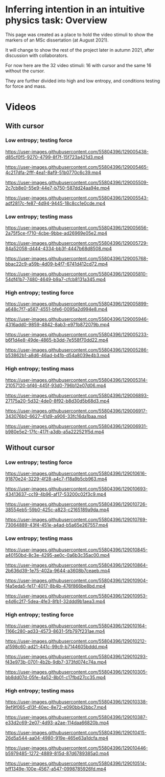 # Inferring intention in an intuitive physics task: Overview

This page was created as a place to hold the video stimuli to show the markers of an MSc dissertation (at August 2021).

It will change to show the rest of the project later in autumn 2021, after discussion with collaborators.

For now here are the 32 video stimuli: 16 with cursor and the same 16 without the cursor.

They are further divided into high and low entropy, and conditions testing for force and mass.

# Videos

## With cursor

### Low entropy; testing force

https://user-images.githubusercontent.com/55804396/129005438-d85cf0f5-9270-4799-8f7f-15f723a421d3.mp4



https://user-images.githubusercontent.com/55804396/129005465-4c217dfa-2fff-4ea1-8af9-51b0770c6c39.mp4



https://user-images.githubusercontent.com/55804396/129005509-2c7cb8e0-55e9-44e7-b750-587dd24aa94e.mp4



https://user-images.githubusercontent.com/55804396/129005543-adf2817c-fe87-4d94-9445-18c8cc1e0cde.mp4

### Low entropy; testing mass

https://user-images.githubusercontent.com/55804396/129005656-2a75f5ce-f710-4cbe-9bbe-ad26969e05e2.mp4



https://user-images.githubusercontent.com/55804396/129005729-84a52058-d444-4334-bb3f-4447b68d8508.mp4



https://user-images.githubusercontent.com/55804396/129005768-bbac22c9-a59b-4d09-b4f7-6741d412cd72.mp4



https://user-images.githubusercontent.com/55804396/129005810-54df41b7-7480-4649-b9a7-cfcb8131a345.mp4

### High entropy; testing force

https://user-images.githubusercontent.com/55804396/129005899-a648c7f7-a587-4551-bfe6-0095a2d994e8.mp4



https://user-images.githubusercontent.com/55804396/129005946-4316add0-9859-4842-8ab3-e971b872079b.mp4




https://user-images.githubusercontent.com/55804396/129005233-b6f1d4e8-49de-4865-b3dd-7e558f70dd22.mp4



https://user-images.githubusercontent.com/55804396/129005286-b53862b1-a8d6-46ad-b41b-d54a8039e4b3.mp4


### High entropy; testing mass

https://user-images.githubusercontent.com/55804396/129005314-21057120-bf46-445f-93d0-796b12e07d06.mp4




https://user-images.githubusercontent.com/55804396/129006893-27175a20-5d32-4de0-8f92-b8d30d5b68d3.mp4



https://user-images.githubusercontent.com/55804396/129006917-343076b0-6627-41d9-a906-33fc16da1baa.mp4



https://user-images.githubusercontent.com/55804396/129006931-b980e5e2-17fc-417f-a3db-a5a222521f5d.mp4



## Without cursor

### Low entropy; testing force



https://user-images.githubusercontent.com/55804396/129010616-91870e24-3229-4f28-a4c7-f18a9b5cb963.mp4



https://user-images.githubusercontent.com/55804396/129010693-43413637-cc19-4b96-af17-53200c02f3c9.mp4



https://user-images.githubusercontent.com/55804396/129010726-38554eb5-59b0-425c-a823-c2165189a9da.mp4



https://user-images.githubusercontent.com/55804396/129010769-73064889-43f4-451e-a4ad-b5a65e267557.mp4



### Low entropy; testing mass





https://user-images.githubusercontent.com/55804396/129010845-a40150bd-8c3e-4295-ae0c-0a6b3c35ac00.mp4



https://user-images.githubusercontent.com/55804396/129010864-2b636d39-1e75-402a-9644-a3608b7ceaeb.mp4



https://user-images.githubusercontent.com/55804396/129010904-f4a5eda5-fe17-4017-8b4b-476f866be8bd.mp4



https://user-images.githubusercontent.com/55804396/129010953-e4d6c2f7-5dea-4fe3-8fb1-32ddd9b1aea3.mp4




### High entropy; testing force



https://user-images.githubusercontent.com/55804396/129010164-1166c280-ad33-4573-8631-5fb797f231ae.mp4




https://user-images.githubusercontent.com/55804396/129010212-a1598c60-ad21-441c-99c9-b7144605bddd.mp4



https://user-images.githubusercontent.com/55804396/129010293-f43e973b-0701-4b2b-9db7-373fd074c74a.mp4



https://user-images.githubusercontent.com/55804396/129010305-bb8dd07d-05fe-4a52-8b01-c17fbd27cc35.mp4





### High entropy; testing mass




https://user-images.githubusercontent.com/55804396/129010338-9ef9f065-d13f-40ec-8e72-e090bb42bbc7.mp4



https://user-images.githubusercontent.com/55804396/129010387-e33d2c69-2e07-4d93-a2ae-114daa66820b.mp4



https://user-images.githubusercontent.com/55804396/129010415-26d5a544-aa04-4980-919e-465e63a1dcfa.mp4



https://user-images.githubusercontent.com/55804396/129010446-b5979485-1272-4889-815d-87d6789385a0.mp4



https://user-images.githubusercontent.com/55804396/129010514-bff1349e-100e-4567-a547-0998785926fd.mp4




